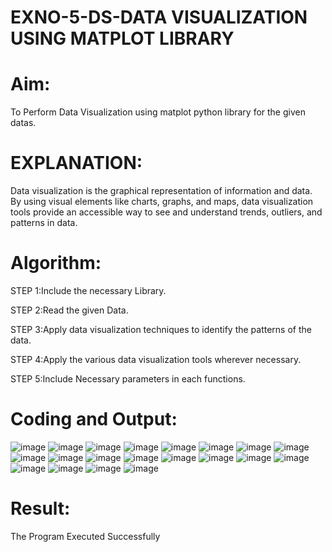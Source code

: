 # EXNO-5-DS-DATA VISUALIZATION USING MATPLOT LIBRARY

# Aim:
  To Perform Data Visualization using matplot python library for the given datas.

# EXPLANATION:
Data visualization is the graphical representation of information and data. By using visual elements like charts, graphs, and maps, data visualization tools provide an accessible way to see and understand trends, outliers, and patterns in data.

# Algorithm:
STEP 1:Include the necessary Library.

STEP 2:Read the given Data.

STEP 3:Apply data visualization techniques to identify the patterns of the data.

STEP 4:Apply the various data visualization tools wherever necessary.

STEP 5:Include Necessary parameters in each functions.

# Coding and Output:
 
 ![image](https://github.com/user-attachments/assets/4b634413-5797-4f8f-9a46-f8c5224cbf96)
![image](https://github.com/user-attachments/assets/c1cad363-c204-42da-9606-bd5af75e740e)
![image](https://github.com/user-attachments/assets/54a29b88-685f-4378-b7bb-6293c84329a6)
![image](https://github.com/user-attachments/assets/16b0860d-ede2-4d1d-bd14-a8cda51a1b87)
![image](https://github.com/user-attachments/assets/aa7da10c-0edc-4e85-b339-d973dd694af9)
![image](https://github.com/user-attachments/assets/bf5a90f5-34c0-4008-a1aa-8826dadd32bd)
![image](https://github.com/user-attachments/assets/7cdcaa86-2a2f-44d5-930d-6926ca4fc5d7)
![image](https://github.com/user-attachments/assets/85196bfe-674f-478a-800f-5dae33325b15)
![image](https://github.com/user-attachments/assets/5cd493d3-8498-4ba3-be5f-867269d40c68)
![image](https://github.com/user-attachments/assets/d23f95cb-a27c-4648-894c-eba1fdc6c22d)
![image](https://github.com/user-attachments/assets/224c51c8-56a9-4930-bd32-5ce00071eacb)
![image](https://github.com/user-attachments/assets/3226792b-4cc0-4368-af16-23a67a094281)
![image](https://github.com/user-attachments/assets/60588d20-90cd-4336-9b20-be448a0f98fa)
![image](https://github.com/user-attachments/assets/13b96801-15f2-4f26-8814-d1d60a48b77d)
![image](https://github.com/user-attachments/assets/d30c1c96-0920-4d91-b215-cdba5375bb64)
![image](https://github.com/user-attachments/assets/7bd05d1b-06d8-46e6-8621-f0111f65a53d)
![image](https://github.com/user-attachments/assets/7acc89a5-5996-4ffe-b179-60250c6c9cb9)
![image](https://github.com/user-attachments/assets/938dbc23-fa7b-40c6-b21d-b6180e7985d7)
![image](https://github.com/user-attachments/assets/2eb5cac9-663b-439e-a339-920c8882d573)
![image](https://github.com/user-attachments/assets/9cee0127-b9d7-4d9a-a159-5c35fa29da0e)


# Result:
The Program Executed Successfully
